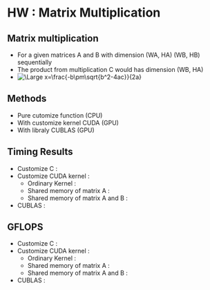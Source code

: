 # HW : Matrix Multiplication
## Matrix multiplication 
* For a given matrices A and B with dimension (WA, HA) (WB, HB) sequentially
* The product from multiplication C would has dimension (WB, HA)
* <img src="https://latex.codecogs.com/svg.latex?\Large&space;x=\frac{-b\pm\sqrt{b^2-4ac}}{2a}" title="\Large x=\frac{-b\pm\sqrt{b^2-4ac}}{2a}" />

## Methods
* Pure cutomize function (CPU)
* With customize kernel CUDA (GPU)
* With libraly CUBLAS (GPU)

## Timing Results
* Customize C : 
* Customize CUDA kernel : 
	* Ordinary Kernel :
	* Shared memory of matrix A :
	* Shared memory of matrix A and B :
* CUBLAS : 

## GFLOPS
* Customize C : 
* Customize CUDA kernel : 
	* Ordinary Kernel :
	* Shared memory of matrix A :
	* Shared memory of matrix A and B :
* CUBLAS : 